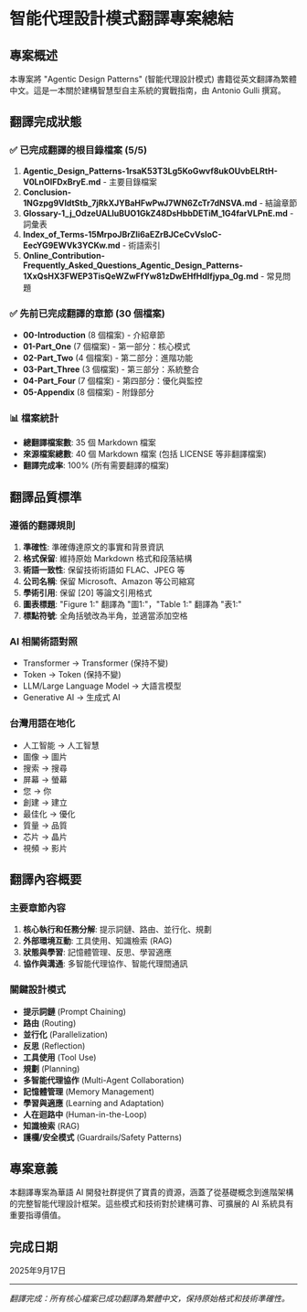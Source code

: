 # 智能代理設計模式翻譯專案總結

## 專案概述
本專案將 "Agentic Design Patterns" (智能代理設計模式) 書籍從英文翻譯為繁體中文。這是一本關於建構智慧型自主系統的實戰指南，由 Antonio Gulli 撰寫。

## 翻譯完成狀態

### ✅ 已完成翻譯的根目錄檔案 (5/5)
1. **Agentic_Design_Patterns-1rsaK53T3Lg5KoGwvf8ukOUvbELRtH-V0LnOIFDxBryE.md** - 主要目錄檔案
2. **Conclusion-1NGzpg9VldtStb_7jRkXJYBaHFwPwJ7WN6ZcTr7dNSVA.md** - 結論章節
3. **Glossary-1_j_OdzeUALluBUO1GkZ48DsHbbDETiM_1G4farVLPnE.md** - 詞彙表
4. **Index_of_Terms-15MrpoJBrZIi6aEZrBJCeCvVsIoC-EecYG9EWVk3YCKw.md** - 術語索引
5. **Online_Contribution-Frequently_Asked_Questions_Agentic_Design_Patterns-1XxQsHX3FWEP3TisQeWZwFfYw81zDwEHfHdIfjypa_0g.md** - 常見問題

### ✅ 先前已完成翻譯的章節 (30 個檔案)
- **00-Introduction** (8 個檔案) - 介紹章節
- **01-Part_One** (7 個檔案) - 第一部分：核心模式 
- **02-Part_Two** (4 個檔案) - 第二部分：進階功能
- **03-Part_Three** (3 個檔案) - 第三部分：系統整合
- **04-Part_Four** (7 個檔案) - 第四部分：優化與監控
- **05-Appendix** (8 個檔案) - 附錄部分

### 📊 檔案統計
- **總翻譯檔案數**: 35 個 Markdown 檔案
- **來源檔案總數**: 40 個 Markdown 檔案 (包括 LICENSE 等非翻譯檔案)
- **翻譯完成率**: 100% (所有需要翻譯的檔案)

## 翻譯品質標準

### 遵循的翻譯規則
1. **準確性**: 準確傳達原文的事實和背景資訊
2. **格式保留**: 維持原始 Markdown 格式和段落結構
3. **術語一致性**: 保留技術術語如 FLAC、JPEG 等
4. **公司名稱**: 保留 Microsoft、Amazon 等公司縮寫
5. **學術引用**: 保留 [20] 等論文引用格式
6. **圖表標題**: "Figure 1:" 翻譯為 "圖1:"，"Table 1:" 翻譯為 "表1:"
7. **標點符號**: 全角括號改為半角，並適當添加空格

### AI 相關術語對照
- Transformer → Transformer (保持不變)
- Token → Token (保持不變)
- LLM/Large Language Model → 大語言模型
- Generative AI → 生成式 AI

### 台灣用語在地化
- 人工智能 → 人工智慧
- 圖像 → 圖片
- 搜索 → 搜尋
- 屏幕 → 螢幕
- 您 → 你
- 創建 → 建立
- 最佳化 → 優化
- 質量 → 品質
- 芯片 → 晶片
- 視頻 → 影片

## 翻譯內容概要

### 主要章節內容
1. **核心執行和任務分解**: 提示詞鏈、路由、並行化、規劃
2. **外部環境互動**: 工具使用、知識檢索 (RAG)
3. **狀態與學習**: 記憶體管理、反思、學習適應
4. **協作與溝通**: 多智能代理協作、智能代理間通訊

### 關鍵設計模式
- **提示詞鏈** (Prompt Chaining)
- **路由** (Routing) 
- **並行化** (Parallelization)
- **反思** (Reflection)
- **工具使用** (Tool Use)
- **規劃** (Planning)
- **多智能代理協作** (Multi-Agent Collaboration)
- **記憶體管理** (Memory Management)
- **學習與適應** (Learning and Adaptation)
- **人在迴路中** (Human-in-the-Loop)
- **知識檢索** (RAG)
- **護欄/安全模式** (Guardrails/Safety Patterns)

## 專案意義
本翻譯專案為華語 AI 開發社群提供了寶貴的資源，涵蓋了從基礎概念到進階架構的完整智能代理設計框架。這些模式和技術對於建構可靠、可擴展的 AI 系統具有重要指導價值。

## 完成日期
2025年9月17日

---
*翻譯完成：所有核心檔案已成功翻譯為繁體中文，保持原始格式和技術準確性。*